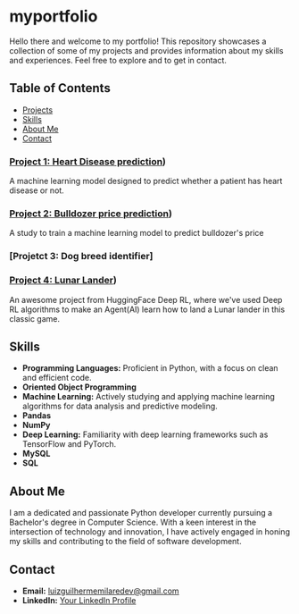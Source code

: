 # myportfolio
Hello there and welcome to my portfolio!
This repository showcases a collection of some of my projects and provides information about my skills and experiences. Feel free to explore and to get in contact.

## Table of Contents

- [Projects](#projects)
- [Skills](#skills)
- [About Me](#about-me)
- [Contact](#contact)

### [Project 1: Heart Disease prediction](https://github.com/luizguilhermedev/myportfolio/tree/main/h-disease-project))
A machine learning model designed to predict whether a patient has heart disease or not.

### [Project 2: Bulldozer price prediction](https://github.com/luizguilhermedev/myportfolio/tree/main/price-prediction-project))
A study to train a machine learning model to predict bulldozer's price

### [Projetct 3: Dog breed identifier]

### [Project 4: Lunar Lander](https://github.com/luizguilhermedev/myportfolio/tree/main/lunar-lander))
An awesome project from HuggingFace Deep RL, where we've used Deep RL algorithms to make an Agent(AI) learn how to land a Lunar lander in this classic game.

## Skills

- **Programming Languages:** Proficient in Python, with a focus on clean and efficient code.
- **Oriented Object Programming**
- **Machine Learning:** Actively studying and applying machine learning algorithms for data analysis and  predictive                           modeling.
- **Pandas**
- **NumPy**
- **Deep Learning:** Familiarity with deep learning frameworks such as TensorFlow and PyTorch.
- **MySQL**
- **SQL**

## About Me

I am a dedicated and passionate Python developer currently pursuing a Bachelor's degree in Computer Science. With a keen interest in the intersection of technology and innovation, I have actively engaged in honing my skills and contributing to the field of software development.

## Contact

- **Email:** luizguilhermemilaredev@gmail.com
- **LinkedIn:** [Your LinkedIn Profile](www.linkedin.com/in/luiz-guilherme-milaré-herculiani-gomes-391a571ab)
